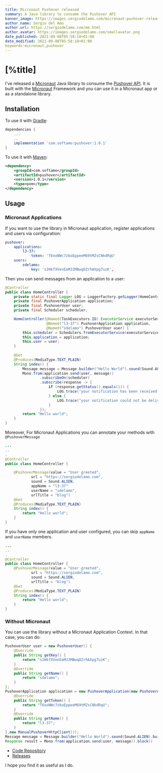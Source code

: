 ```yaml
---
title: Micronaut Pushover released
summary: A Java library to consume the Pushover API
banner_image: https://images.sergiodelamo.com/micronaut-pushover-released.png
author.name: Sergio del Amo
author.url: https://sergiodelamo.com/me.html
author.avatar: https://images.sergiodelamo.com/smallavatar.png 
date_published: 2021-09-08T05:58:18+01:00
date_modified: 2021-09-08T05:58:18+01:00
keywords:micronaut,pushover
---
```


# [%title]

I've released  a [Micronaut](https://micronaut.io) Java library to consume the [Pushover API](https://pushover.net/api). It is built with the [Micronaut](https://micronaut.io) Framework and you can use it in a Micronaut app or as a standalone library.

## Installation

To use it with [Gradle](https://gradle.org):

```groovy
dependencies {
    ...
    ..
    implementation 'com.softamo:pushover:1.0.1'
}
```

To use it with [Maven](https://maven.apache.org):

```xml
<dependency>
	<groupId>com.softamo</groupId>
	<artifactId>pushover</artifactId>
	<version>1.0.1</version>
	<type>pom</type>
</dependency>
```

## Usage

### Micronaut Applications

If you want to use the library in Micronaut application, register applications and users via configuration: 

```yaml
pushover:
	applications:
		l3-37:
			token: 'T6xoNWc7zboEppeeM69tMZsCNkdRqU'
	users:
		sdelamo:
			key: 's2HkfXVenEeMJ2MBwqDZrhAXpg7uzK',
```

Then you can send messages from an application to a user:

```java
@Controller
public class HomeController {
	private static final Logger LOG = LoggerFactory.getLogger(HomeController.class);
	private final PushoverApplication application;
	private final PushoverUser user;
	private final Scheduler scheduler;

	HomeController(@Named(TaskExecutors.IO) ExecutorService executorService,
				   @Named("l3-37") PushoverApplication application,
				   @Named("sdelamo") PushoverUser user) {
		this.scheduler = Schedulers.fromExecutorService(executorService);
		this.application = application;
		this.user = user;
	}
	
	@Get
	@Produces(MediaType.TEXT_PLAIN)
	String index() {
		Message message = Message.builder("Hello World").sound(Sound.ALIEN).build();
		Mono.from(application.send(user, message))
				.subscribeOn(scheduler)
				.subscribe(response -> {
					if (response.getStatus().equals(1)) {
						LOG.trace("your notification has been received and queued. Request {}", response.getRequest());
					} else {
						LOG.trace("your notification could not be delivered. status {}", response.getStatus());
					}
				});
		return "Hello world";
	}
}
```

Moreover, For Micronaut Applications you can annotate your methods with `@PushoverMessage`

```java
...
..
.
@Controller
public class HomeController {

	@PushoverMessage(value = "User greeted",
			url = "https://sergiodelamo.com",
			sound = Sound.ALIEN,
			appName = "l3-37"
			userName = "sdelamo",
			urlTitle = "blog")
	@Get
	@Produces(MediaType.TEXT_PLAIN)
	String index() {
		return "Hello world";
	}
}
```

If you have only one application and user configured, you can skip `appName` and `userName` members.

```java
...
..
.
@Controller
public class HomeController {
	@PushoverMessage(value = "User greeted",
			url = "https://sergiodelamo.com",
			sound = Sound.ALIEN,
			urlTitle = "blog")
	@Get
	@Produces(MediaType.TEXT_PLAIN)
	String index() {
		return "Hello world";
	}
}
```

### Without Micronaut

You can use the library without a Micronaut Application Context. In that case, you can do:

```java
PushoverUser user = new PushoverUser() {
	@Override
	public String getKey() {
		return "s2HkfXVenEeMJ2MBwqDZrhAXpg7uzK";
	}
	@Override
	public String getName() {
		return "sdelamo";
	}
};
PushoverApplication application = new PushoverApplication(new PushoverApplicationConfiguration() {
	@Override
	public String getToken() {
		return "T6xoNWc7zboEppeeM69tMZsCNkdRqU";
	}
	@Override
	public String getName() {
		return "l3-37";
	}
},new ManualPushoverHttpClient()); 
Message message = Message.builder("Hello World").sound(Sound.ALIEN).build();
Response result = Mono.from(application.send(user, message)).block()
```

- [Code Repository](https://github.com/sdelamo/pushover)
- [Releases](https://github.com/sdelamo/pushover/releases)

I hope you find it as useful as I do.
